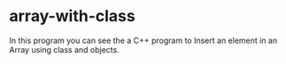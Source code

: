 # array-with-class
In this program you can see the a C++ program to Insert an element in an Array using class and objects.
